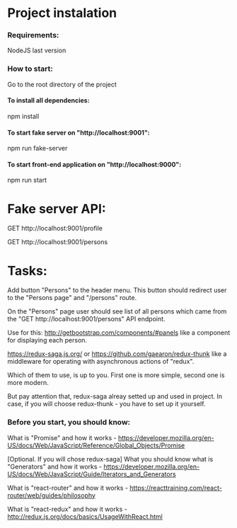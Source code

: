 # Project instalation

### Requirements:

NodeJS last version

### How to start:

Go to the root directory of the project

#### To install all dependencies:
npm install

#### To start fake server on "http://localhost:9001":
npm run fake-server

#### To start front-end application on "http://localhost:9000":
npm run start

# Fake server API:

GET http://localhost:9001/profile

GET http://localhost:9001/persons


# Tasks:
Add button "Persons" to the header menu. This button should redirect user to the "Persons page" and "/persons" route.

On the "Persons" page user should see list of all persons which came from the "GET http://localhost:9001/persons" API endpoint.

Use for this:
http://getbootstrap.com/components/#panels like a component for displaying each person.

https://redux-saga.js.org/ or https://github.com/gaearon/redux-thunk like a middleware for operating with asynchronous actions of "redux".

Which of them to use, is up to you. First one is more simple, second one is more modern.

But pay attention that, redux-saga alreay setted up and used in project. In case, if you will choose redux-thunk - you have to set up it yourself.

### Before you start, you should know:

What is "Promise" and how it works - https://developer.mozilla.org/en-US/docs/Web/JavaScript/Reference/Global_Objects/Promise

[Optional. If you will chose redux-saga] What you should know what is "Generators" and how it works - https://developer.mozilla.org/en-US/docs/Web/JavaScript/Guide/Iterators_and_Generators

What is "react-router" and how it works - https://reacttraining.com/react-router/web/guides/philosophy

What is "react-redux" and how it works - http://redux.js.org/docs/basics/UsageWithReact.html

